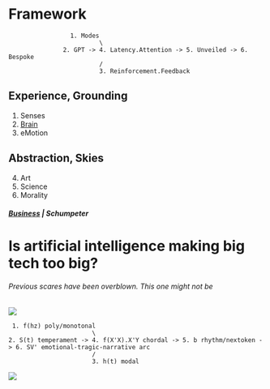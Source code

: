 # Framework


                     1. Modes
                             \
                   2. GPT -> 4. Latency.Attention -> 5. Unveiled -> 6. Bespoke
                             /
                             3. Reinforcement.Feedback
                             
## Experience, Grounding
1. Senses
2. [Brain](https://www.youtube.com/watch?v=9miVG2xT5jY)
3. eMotion
   
## Abstraction, Skies
4. Art
5. Science
6. Morality

##### [Business](https://www.economist.com/business/2024/06/23/is-artificial-intelligence-making-big-tech-too-big) | Schumpeter    
# Is artificial intelligence making big tech too big?      
###### Previous scares have been overblown. This one might not be       
![](https://www.economist.com/cdn-cgi/image/width=1424,quality=80,format=auto/content-assets/images/20240622_WBP505.jpg)

     1. f(hz) poly/monotonal
                           \
    2. S(t) temperament -> 4. f(X'X).X'Y chordal -> 5. b rhythm/nextoken -> 6. SV' emotional-tragic-narrative arc
                           /
                           3. h(t) modal


![](https://upload.wikimedia.org/wikipedia/commons/thumb/5/55/Color_star-en.svg/1200px-Color_star-en.svg.png)
